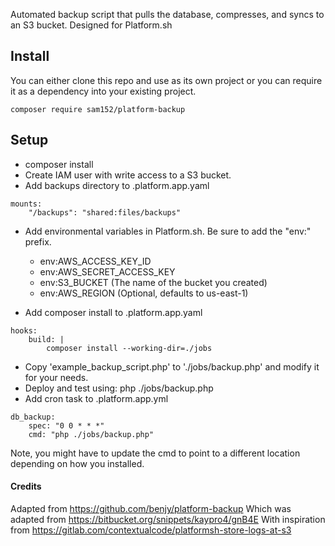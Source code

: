 Automated backup script that pulls the database, compresses, and syncs to an
S3 bucket. Designed for Platform.sh

## Install

You can either clone this repo and use as its own project or you can require it as a dependency into your existing project.

`composer require sam152/platform-backup`

## Setup

- composer install
- Create IAM user with write access to a S3 bucket.
- Add backups directory to .platform.app.yaml
```
mounts:
    "/backups": "shared:files/backups"
```

- Add environmental variables in Platform.sh. Be sure to add the "env:" prefix.
    - env:AWS_ACCESS_KEY_ID
    - env:AWS_SECRET_ACCESS_KEY
    - env:S3_BUCKET (The name of the bucket you created)
    - env:AWS_REGION (Optional, defaults to us-east-1)

- Add composer install to .platform.app.yaml
```
hooks:
    build: |
        composer install --working-dir=./jobs
```
  - Copy 'example_backup_script.php' to './jobs/backup.php' and modify it for your needs.
  - Deploy and test using: php ./jobs/backup.php
  - Add cron task to .platform.app.yml

```
db_backup:
    spec: "0 0 * * *"
    cmd: "php ./jobs/backup.php"
```

Note, you might have to update the cmd to point to a different location depending on how you installed.

#### Credits

Adapted from https://github.com/benjy/platform-backup
Which was adapted from https://bitbucket.org/snippets/kaypro4/gnB4E
With inspiration from https://gitlab.com/contextualcode/platformsh-store-logs-at-s3
